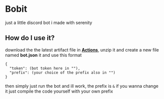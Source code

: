 # Bobit

just a little discord bot i made with serenity

## How do I use it?

download the the latest artifact file in [**Actions**](https://github.com/tekkvega/bobit/actions), unzip it and create a new file named **bot.json** it and use this format
```
{
  "token": (bot token here in ""),
  "prefix": (your choice of the prefix also in "")
}
  ```

then simply just run the bot and ill work, the prefix is `&` if you wanna change it just compile the code yourself with your own prefix

